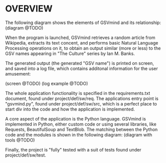 OVERVIEW
========

The following diagram shows the elements of GSVmind and its relationship:
(diagram @TODO)

When the program is launched, GSVmind retrieves a random article from Wikipedia, extracts its text concent, and performs
basic Natural Language Processing operations on it, to obtain an output similar (more or less) to the GSV names appearing
in "The Culture" series by Ian M. Banks.

The generated output (the generated "GSV name") is printed on screen, and saved into a log file, which contains additonal information
for the user amusement:

(screen @TODO)
(log example @TODO)

The whole application functionality is specified in the requirements.txt document, found under project/def/sw/req. 
The applications entry point is "gsvmind.py", found under project/def/sw/src, which is a perfect place to start div into the
code and how the application is implemented.

A core aspect of the application is the Python language. GSVmind is implemented in Python, 
either custom code or using several libraries, like Requests, BeautifulSoup
and TextBlob. The matching between the Python code and the modules is shown in the following diagram:
(diagram with tools @TODO)

Finally, the project is "fully" tested with a suit of tests found under project/def/sw/test.

